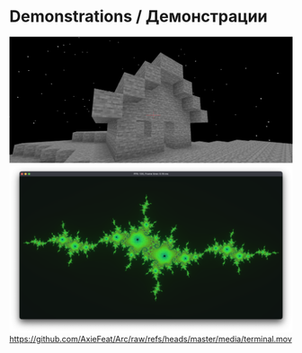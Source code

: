 # Demonstrations / Демонстрации

![House](media/house.png)
![Fractal](media/fractal.png)
https://github.com/AxieFeat/Arc/raw/refs/heads/master/media/terminal.mov

